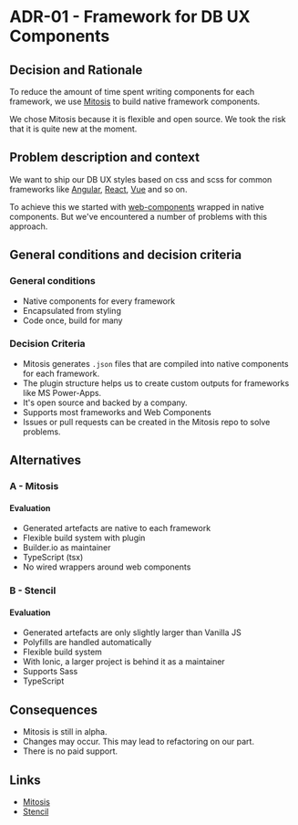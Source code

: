 # ADR-01 - Framework for DB UX Components

## Decision and Rationale

To reduce the amount of time spent writing components for each framework, we use [Mitosis](https://github.com/BuilderIO/mitosis) to build native framework components.

We chose Mitosis because it is flexible and open source. We took the risk that it is quite new at the moment.

## Problem description and context

We want to ship our DB UX styles based on css and scss for common frameworks like [Angular](https://angular.io/), [React](https://reactjs.org/), [Vue](https://vuejs.org/) and so on.

To achieve this we started with [web-components](https://github.com/db-ui/elements) wrapped in native components. But we've encountered a number of problems with this approach.

## General conditions and decision criteria

### General conditions

-   Native components for every framework
-   Encapsulated from styling
-   Code once, build for many

### Decision Criteria

-   Mitosis generates `.json` files that are compiled into native components for each framework.
-   The plugin structure helps us to create custom outputs for frameworks like MS Power-Apps.
-   It's open source and backed by a company.
-   Supports most frameworks and Web Components
-   Issues or pull requests can be created in the Mitosis repo to solve problems.

## Alternatives

### A - Mitosis

#### Evaluation

-   Generated artefacts are native to each framework
-   Flexible build system with plugin
-   Builder.io as maintainer
-   TypeScript (tsx)
-   No wired wrappers around web components

### B - Stencil

#### Evaluation

-   Generated artefacts are only slightly larger than Vanilla JS
-   Polyfills are handled automatically
-   Flexible build system
-   With Ionic, a larger project is behind it as a maintainer
-   Supports Sass
-   TypeScript

## Consequences

-   Mitosis is still in alpha.
-   Changes may occur. This may lead to refactoring on our part.
-   There is no paid support.

## Links

-   [Mitosis](https://github.com/BuilderIO/mitosis)
-   [Stencil](https://stenciljs.com/)
